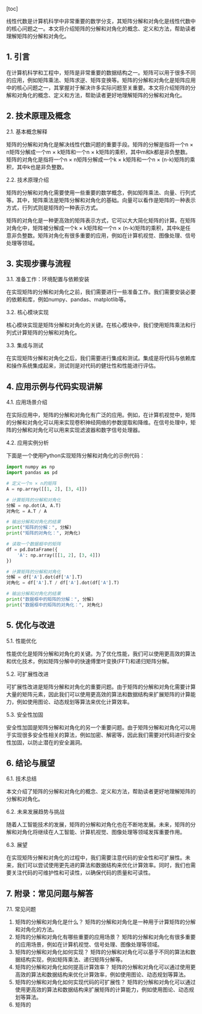 
[toc]                    
                
                
线性代数是计算机科学中非常重要的数学分支，其矩阵分解和对角化是线性代数中的核心问题之一。本文将介绍矩阵的分解和对角化的概念、定义和方法，帮助读者理解矩阵的分解和对角化。

## 1. 引言

在计算机科学和工程中，矩阵是非常重要的数据结构之一。矩阵可以用于很多不同的应用，例如矩阵乘法、矩阵求逆、矩阵变换等。矩阵的分解和对角化是矩阵应用中的核心问题之一，其掌握对于解决许多实际问题至关重要。本文将介绍矩阵的分解和对角化的概念、定义和方法，帮助读者更好地理解矩阵的分解和对角化。

## 2. 技术原理及概念

2.1. 基本概念解释

矩阵的分解和对角化是解决线性代数问题的重要手段。矩阵的分解是指将一个n × n矩阵分解成一个m × k矩阵和一个n × k矩阵的乘积，其中m和k都是非负整数。矩阵的对角化是指将一个n × n矩阵分解成一个k × k矩阵和一个n × (n-k)矩阵的乘积，其中k也是非负整数。

2.2. 技术原理介绍

矩阵的分解和对角化需要使用一些重要的数学概念，例如矩阵乘法、向量、行列式等。其中，矩阵乘法是矩阵分解和对角化的基础。向量可以看作是矩阵的一种表示方式，行列式则是矩阵的一种表示方式。

矩阵的对角化是一种更高效的矩阵表示方式，它可以大大简化矩阵的计算。在矩阵对角化中，矩阵被分解成一个k × k矩阵和一个n × (n-k)矩阵的乘积，其中k是任意非负整数。矩阵对角化有很多重要的应用，例如在计算机视觉、图像处理、信号处理等领域。

## 3. 实现步骤与流程

3.1. 准备工作：环境配置与依赖安装

在实现矩阵的分解和对角化之前，我们需要进行一些准备工作。我们需要安装必要的依赖和库，例如numpy、pandas、matplotlib等。

3.2. 核心模块实现

核心模块实现是矩阵分解和对角化的关键。在核心模块中，我们使用矩阵乘法和行列式计算矩阵的分解和对角化。

3.3. 集成与测试

在实现矩阵分解和对角化之后，我们需要进行集成和测试。集成是将代码与依赖库和操作系统集成起来，测试则是对代码的健壮性和性能进行评估。

## 4. 应用示例与代码实现讲解

4.1. 应用场景介绍

在实际应用中，矩阵的分解和对角化有广泛的应用。例如，在计算机视觉中，矩阵的分解和对角化可以用来实现卷积神经网络的参数提取和降维。在信号处理中，矩阵的分解和对角化可以用来实现滤波器和数字信号处理器。

4.2. 应用实例分析

下面是一个使用Python实现矩阵分解和对角化的示例代码：

```python
import numpy as np
import pandas as pd

# 定义一个n × n的矩阵
A = np.array([[1, 2], [3, 4]])

# 计算矩阵的分解和对角化
分解 = np.dot(A, A.T)
对角化 = A.T / A

# 输出分解和对角化的结果
print("矩阵的分解：", 分解)
print("矩阵的对角化：", 对角化)

# 读取一个数据框中的矩阵
df = pd.DataFrame({
    'A': np.array([[1, 2], [3, 4]])
})

# 计算矩阵的分解和对角化
分解 = df['A'].dot(df['A'].T)
对角化 = df['A'].T / df['A'].dot(df['A'].T)

# 输出分解和对角化的结果
print("数据框中的矩阵的分解：", 分解)
print("数据框中的矩阵的对角化：", 对角化)
```

## 5. 优化与改进

5.1. 性能优化

性能优化是矩阵分解和对角化的关键。为了优化性能，我们可以使用更高效的算法和优化技术，例如矩阵分解中的快速傅里叶变换(FFT)和递归矩阵分解。

5.2. 可扩展性改进

可扩展性改进是矩阵分解和对角化的重要问题。由于矩阵的分解和对角化需要计算大量的矩阵元素，因此我们可以使用更高效的算法和数据结构来扩展矩阵的计算能力，例如使用图论、动态规划等算法来优化计算效率。

5.3. 安全性加固

安全性加固是矩阵分解和对角化的另一个重要问题。由于矩阵分解和对角化可以用于实现很多安全性相关的算法，例如加密、解密等，因此我们需要对代码进行安全性加固，以防止潜在的安全漏洞。

## 6. 结论与展望

6.1. 技术总结

本文介绍了矩阵的分解和对角化的概念、定义和方法，帮助读者更好地理解矩阵的分解和对角化。

6.2. 未来发展趋势与挑战

随着人工智能技术的发展，矩阵的分解和对角化也在不断地发展。未来，矩阵的分解和对角化将继续在人工智能、计算机视觉、图像处理等领域发挥重要作用。

6.3. 展望

在实现矩阵分解和对角化的过程中，我们需要注意代码的安全性和可扩展性。未来，我们可以尝试使用更先进的算法和数据结构来优化计算效率。同时，我们也需要关注代码的可维护性和可读性，以确保代码的质量和可读性。

## 7. 附录：常见问题与解答

7.1. 常见问题

1. 矩阵的分解和对角化是什么？
矩阵的分解和对角化是一种用于计算矩阵的分解和对角化的方法。
2. 矩阵的分解和对角化有哪些重要的应用场景？
矩阵的分解和对角化有很多重要的应用场景，例如在计算机视觉、信号处理、图像处理等领域。
3. 矩阵的分解和对角化如何实现？
矩阵的分解和对角化可以基于不同的算法和数据结构实现，例如矩阵乘法、递归矩阵分解等。
4. 矩阵的分解和对角化如何提高计算效率？
矩阵的分解和对角化可以通过使用更高效的算法和数据结构来优化计算效率，例如使用图论、动态规划等算法。
5. 矩阵的分解和对角化如何实现代码的可扩展性？
矩阵的分解和对角化可以通过使用更高效的算法和数据结构来扩展矩阵的计算能力，例如使用图论、动态规划等算法。
6. 矩阵的

